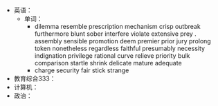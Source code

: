 - 英语：
	- 单词：
		- dilemma
		  resemble
		  prescription
		  mechanism
		  crisp
		  outbreak
		  furthermore
		  blunt
		  sober
		  interfere
		  violate
		  extensive
		  prey .
		  assembly
		  sensible
		  promotion
		  deem
		  premier
		  prior
		  jury
		  prolong
		  token
		  nonetheless
		  regardless
		  faithful
		  presumably
		  necessity
		  indignation
		  privilege
		  rational
		  curve
		  relieve
		  priority
		  bulk
		  comparison
		  startle
		  shrink
		  delicate
		  mature
		  adequate
		- charge
		  security
		  fair
		  stick
		  strange
- 教育综合333：
- 计算机：
- 政治：